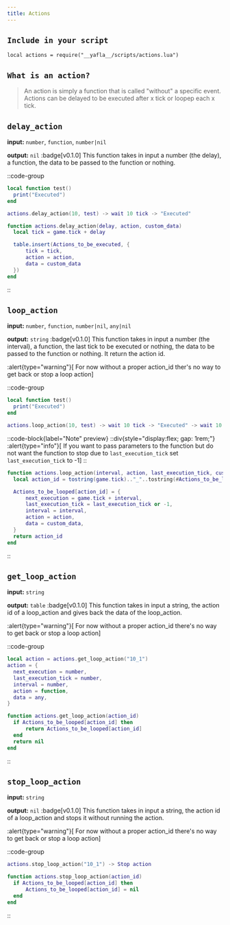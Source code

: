 ```yaml
---
title: Actions
---
```


## `Include in your script`
```
local actions = require("__yafla__/scripts/actions.lua")
```

## `What is an action?`
> An action is simply a function that is called "without" a specific event.
Actions can be delayed to be executed after x tick or loopep each x tick.

## `delay_action`
**input:** `number`, `function`, `number|nil`

**output:** `nil`
:badge[v0.1.0] 
This function takes in input a number (the delay), a function, the data to be passed to the function or nothing.

::code-group
  ```lua [Example]
  local function test()
    print("Executed")
  end

  actions.delay_action(10, test) -> wait 10 tick -> "Executed"
  ```
  ```lua [Code]
function actions.delay_action(delay, action, custom_data)
    local tick = game.tick + delay

    table.insert(Actions_to_be_executed, {
        tick = tick,
        action = action,
        data = custom_data
    })
end
  ```
::


## `loop_action`
**input:** `number`, `function`, `number|nil`, `any|nil`

**output:** `string`
:badge[v0.1.0] 
This function takes in input a number (the interval), a function, the last tick to be executed or nothing, the data to be passed to the function or nothing.
It return the action id.

:alert{type="warning"}[
    For now without a proper action_id ther's no way to get back or stop a loop action]

::code-group
  ```lua [Example]
  local function test()
    print("Executed")
  end

  actions.loop_action(10, test) -> wait 10 tick -> "Executed" -> wait 10 tick ...
  ```
  ::code-block{label="Note" preview}
    ::div{style="display:flex; gap: 1rem;"}
      :alert{type="info"}[
          If you want to pass parameters to the function but do not want the function to stop due to `last_execution_tick` set `last_execution_tick` to -1]
  ::
  ```lua [Code]
function actions.loop_action(interval, action, last_execution_tick, custom_data)
    local action_id = tostring(game.tick).."_"..tostring(#Actions_to_be_looped)

    Actions_to_be_looped[action_id] = {
        next_execution = game.tick + interval,
        last_execution_tick = last_execution_tick or -1,
        interval = interval,
        action = action,
        data = custom_data,
    }
    return action_id
end
  ```
::

## `get_loop_action`
**input:** `string`

**output:** `table`
:badge[v0.1.0] 
This function takes in input a string, the action id of a loop_action and gives back the data of the loop_action.

:alert{type="warning"}[
    For now without a proper action_id there's no way to get back or stop a loop action]

::code-group
  ```lua [Example]
  local action = actions.get_loop_action("10_1")
  action = {
    next_execution = number,
    last_execution_tick = number,
    interval = number,
    action = function,
    data = any,
  }
  ```
  ```lua [Code]
function actions.get_loop_action(action_id)
    if Actions_to_be_looped[action_id] then
        return Actions_to_be_looped[action_id]
    end
    return nil
end
  ```
::

## `stop_loop_action`
**input:** `string`

**output:** `nil`
:badge[v0.1.0] 
This function takes in input a string, the action id of a loop_action and stops it without running the action.

:alert{type="warning"}[
    For now without a proper action_id there's no way to get back or stop a loop action]

::code-group
  ```lua [Example]
  actions.stop_loop_action("10_1") -> Stop action
  ```
  ```lua [Code]
function actions.stop_loop_action(action_id)
    if Actions_to_be_looped[action_id] then
        Actions_to_be_looped[action_id] = nil
    end
end
  ```
::


